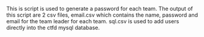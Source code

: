 This is script is used to generate a password for each team. The output of this script are 2 csv files, email.csv which contains the name, password and email for the team leader for each team. sql.csv is used to add users directly into the ctfd mysql database.
